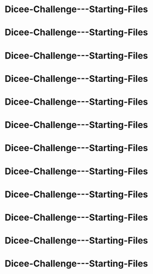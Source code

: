 # Dicee-Challenge---Starting-Files
# Dicee-Challenge---Starting-Files
# Dicee-Challenge---Starting-Files
# Dicee-Challenge---Starting-Files
# Dicee-Challenge---Starting-Files
# Dicee-Challenge---Starting-Files
# Dicee-Challenge---Starting-Files
# Dicee-Challenge---Starting-Files
# Dicee-Challenge---Starting-Files
# Dicee-Challenge---Starting-Files
# Dicee-Challenge---Starting-Files
# Dicee-Challenge---Starting-Files
